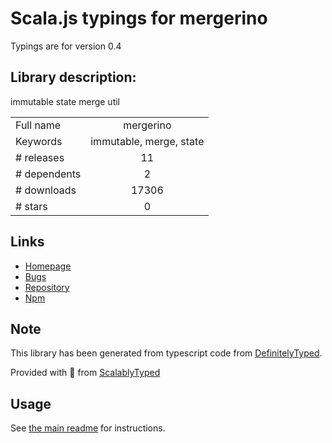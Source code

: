 
# Scala.js typings for mergerino

Typings are for version 0.4

## Library description:
immutable state merge util

|                    |                 |
| ------------------ | :-------------: |
| Full name          | mergerino |
| Keywords           | immutable, merge, state |
| # releases         | 11 |
| # dependents       | 2 |
| # downloads        | 17306 |
| # stars            | 0 |

## Links
- [Homepage](https://github.com/fuzetsu/mergerino#readme)
- [Bugs](https://github.com/fuzetsu/mergerino/issues)
- [Repository](https://github.com/fuzetsu/mergerino)
- [Npm](https://www.npmjs.com/package/mergerino)
    


## Note
This library has been generated from typescript code from [DefinitelyTyped](https://definitelytyped.org).

Provided with :purple_heart: from [ScalablyTyped](https://github.com/oyvindberg/ScalablyTyped)

## Usage
See [the main readme](../../readme.md) for instructions.


